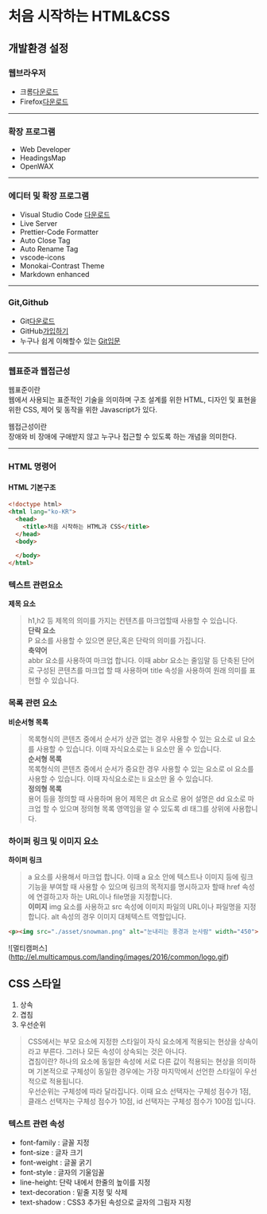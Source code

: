 # 처음 시작하는 HTML&CSS
## 개발환경 설정
### 웹브라우저
 * 크롬[다운로드](https://www.google.co.kr/chrome/index.html)
 * Firefox[다운로드](https://www.mozilla.org/ko/firefox/new/)
----------------------------
### 확장 프로그램
 * Web Developer
 * HeadingsMap
 * OpenWAX
 ------------------------
### 에디터 및 확장 프로그램
 * Visual Studio Code [다운로드](https://code.visualstudio.com/)
 * Live Server
 * Prettier-Code Formatter
 * Auto Close Tag
 * Auto Rename Tag
 * vscode-icons
 * Monokai-Contrast Theme
 * Markdown enhanced
------------------------------
### Git,Github
 * Git[다운로드](https://git-scm.com/downloads)
 * GitHub[가입하기](https://github.com/)
 * 누구나 쉽게 이해할수 있는 [Git입문](https://backlog.com/git-tutorial/kr/)
---------------------------
### 웹표준과 웹접근성  
웹표준이란  
웹에서 사용되는 표준적인 기술을 의미하며 구조 설계를 위한 HTML, 디자인 및 표현을 위한 CSS, 제어 및 동작을 위한 Javascript가 있다.  
  
웹접근성이란  
장애와 비 장애에 구애받지 않고 누구나 접근할 수 있도록 하는 개념을 의미한다.  
 
------------------------------
### HTML 명령어
#### HTML 기본구조
```html
<!doctype html>
<html lang="ko-KR">
  <head>
    <title>처음 시작하는 HTML과 CSS</title>
  </head>
  <body>

  </body>
</html>
```
### 텍스트 관련요소
**제목 요소**  
> h1,h2 등 제목의 의미를 가지는 컨텐츠를 마크업할때 사용할 수 있습니다.   
**단락 요소**  
> P 요소를 사용할 수 있으면 문단,혹은 단락의 의미를 가집니다.  
**축약어**  
> abbr 요소를 사용하여 마크업 합니다. 이때 abbr 요소는 줄임말 등 단축된 단어로 구성된 콘텐츠를 마크업 할 때 사용하며 title 속성을 사용하여 원래 의미를 표현할 수 있습니다.   

### 목록 관련 요소  
**비순서형 목록**  
> 목록형식의 콘텐츠 중에서 순서가 상관 없는 경우 사용할 수 있는 요소로 ul 요소를 사용할 수 있습니다. 이때 자식요소로는 li 요소만 올 수 있습니다.   
**순서형 목록**    
> 목록형식의 콘텐츠 중에서 순서가 중요한 경우 사용할 수 있는 요소로 ol 요소를 사용할 수 있습니다. 이때 자식요소로는 li 요소만 올 수 있습니다.   
**정의형 목록**    
> 용어 등을 정의할 때 사용하며 용어 제목은 dt 요소로 용어 설명은 dd 요소로 마크업 할 수 있으며 정의형 목록 영역임을 알 수 있도록 dl 태그를 상위에 사용합니다.   
### 하이퍼 링크 및 이미지 요소  
**하이퍼 링크**
> a 요소를 사용해서 마크업 합니다. 이때 a 요소 안에 텍스트나 이미지 등에 링크 기능을 부여할 때 사용할 수 있으며 링크의 목적지를 명시하고자 할때 href 속성에 연결하고자 하는 URL이나 file명을 지정합니다.   
**이미지**
> img 요소를 사용하고 src 속성에 이미지 파일의 URL이나 파일명을 지정합니다.
alt 속성의 경우 이미지 대체텍스트 역할입니다.
```html
<p><img src="./asset/snowman.png" alt="눈내리는 풍경과 눈사람" width="450"></p>
```
![멀티캠퍼스]
(http://el.multicampus.com/landing/images/2016/common/logo.gif)  

## CSS 스타일  
1. 상속  
2. 겹침  
3. 우선순위  
> CSS에서는 부모 요소에 지정한 스타일이 자식 요소에게 적용되는 현상을 상속이라고 부른다. 그러나 모든 속성이 상속되는 것은 아니다.   
> 겹침이란? 하나의 요소에 동일한 속성에 서로 다른 값이 적용되는 현상을 의미하며 기본적으로 구체성이 동일한 경우에는 가장 마지막에서 선언한 스타일이 우선적으로 적용됩니다.   
> 우선순위는 구체성에 따라 달라집니다. 이때 요소 선택자는 구체성 점수가 1점, 클래스 선택자는 구체성 점수가 10점, id 선택자는 구체성 점수가 100점 입니다.   

### 텍스트 관련 속성  
* font-family : 글꼴 지정  
* font-size : 글자 크기  
* font-weight : 글꼴 굵기  
* font-style : 글자의 기울임꼴  
* line-height: 단락 내에서 한줄의 높이를 지정  
* text-decoration : 밑줄 지정 및 삭제  
* text-shadow : CSS3 추가된 속성으로 글자의 그림자 지정  